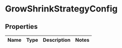 # GrowShrinkStrategyConfig

## Properties
Name | Type | Description | Notes
------------ | ------------- | ------------- | -------------
